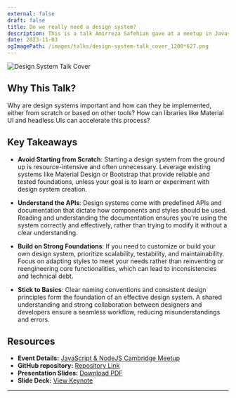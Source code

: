 ```yaml
---
external: false
draft: false
title: Do we really need a design system?
description: This is a talk Amirreza Safehian gave at a meetup in Javascript Cambridge.
date: 2023-11-03
ogImagePath: /images/talks/design-system-talk_cover_1200*627.png
---
```


![Design System Talk Cover](/images/talks/design-system-talk_cover_1200*627.png)

## Why This Talk?

Why are design systems important and how can they be implemented, either from scratch or based on other tools? How can libraries like Material UI and headless UIs can accelerate this process?

## Key Takeaways

- **Avoid Starting from Scratch**: Starting a design system from the ground up is resource-intensive and often unnecessary. Leverage existing systems like Material Design or Bootstrap that provide reliable and tested foundations, unless your goal is to learn or experiment with design system creation.

- **Understand the APIs**: Design systems come with predefined APIs and documentation that dictate how components and styles should be used. Reading and understanding the documentation ensures you're using the system correctly and effectively, rather than trying to modify it without a clear understanding.

- **Build on Strong Foundations**: If you need to customize or build your own design system, prioritize scalability, testability, and maintainability. Focus on adapting styles to meet your needs rather than reinventing or reengineering core functionalities, which can lead to inconsistencies and technical debt.

- **Stick to Basics**: Clear naming conventions and consistent design principles form the foundation of an effective design system. A shared understanding and strong collaboration between designers and developers ensure a seamless workflow, reducing misunderstandings and errors.

## Resources

- **Event Details:** [JavaScript & NodeJS Cambridge Meetup](https://www.meetup.com/javascript-cambridge/events/292127297/)
- **GitHub repository:** [Repository Link](https://github.com/safeamiiir/hours-calculator)
- **Presentation Slides:** [Download PDF](https://github.com/safeamiiir/hours-calculator/blob/main/do_we_need_a_design_system.pdf)
- **Slide Deck:** [View Keynote](https://github.com/safeamiiir/hours-calculator/blob/main/do_we_need_a_design_system.zip)

---